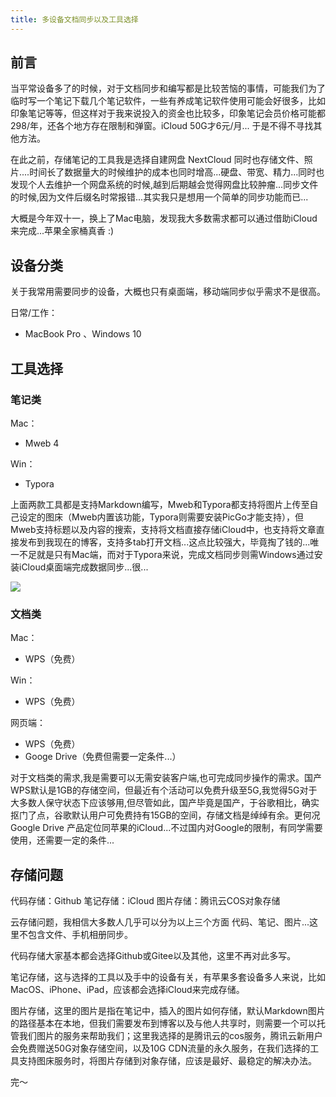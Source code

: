 ```yaml
---
title: 多设备文档同步以及工具选择
---
```


## 前言

当平常设备多了的时候，对于文档同步和编写都是比较苦恼的事情，可能我们为了临时写一个笔记下载几个笔记软件，一些有养成笔记软件使用可能会好很多，比如印象笔记等等，但这样对于我来说投入的资金也比较多，印象笔记会员价格可能都298/年，还各个地方存在限制和弹窗。iCloud 50G才6元/月... 于是不得不寻找其他方法。

在此之前，存储笔记的工具我是选择自建网盘 NextCloud 同时也存储文件、照片....时间长了数据量大的时候维护的成本也同时增高...硬盘、带宽、精力...同时也发现个人去维护一个网盘系统的时候,越到后期越会觉得网盘比较肿瘤...同步文件的时候,因为文件后缀名时常报错...其实我只是想用一个简单的同步功能而已...

大概是今年双十一，换上了Mac电脑，发现我大多数需求都可以通过借助iCloud来完成...苹果全家桶真香 :)

## 设备分类

关于我常用需要同步的设备，大概也只有桌面端，移动端同步似乎需求不是很高。

日常/工作：
- MacBook Pro 、Windows 10

## 工具选择

### 笔记类

Mac：
- Mweb 4

Win：
- Typora 

上面两款工具都是支持Markdown编写，Mweb和Typora都支持将图片上传至自己设定的图床（Mweb内置该功能，Typora则需要安装PicGo才能支持），但 Mweb支持标题以及内容的搜索，支持将文档直接存储iCloud中，也支持将文章直接发布到我现在的博客，支持多tab打开文档...这点比较强大，毕竟掏了钱的...唯一不足就是只有Mac端，而对于Typora来说，完成文档同步则需Windows通过安装iCloud桌面端完成数据同步...很...

![](https://oss.itan90.cn/2021/11/14/16368242309913.jpg)

### 文档类

Mac：
- WPS（免费）

Win：
- WPS（免费）

网页端：
- WPS（免费）
- Googe Drive（免费但需要一定条件...）

对于文档类的需求,我是需要可以无需安装客户端,也可完成同步操作的需求。国产WPS默认是1GB的存储空间，但最近有个活动可以免费升级至5G,我觉得5G对于大多数人保守状态下应该够用,但尽管如此，国产毕竟是国产，于谷歌相比，确实抠门了点，谷歌默认用户可免费持有15GB的空间，存储文档是绰绰有余。更何况Google Drive 产品定位同苹果的iCloud...不过国内对Google的限制，有同学需要使用，还需要一定的条件...


## 存储问题

代码存储：Github
笔记存储：iCloud
图片存储：腾讯云COS对象存储

云存储问题，我相信大多数人几乎可以分为以上三个方面 代码、笔记、图片...这里不包含文件、手机相册同步。

代码存储大家基本都会选择Github或Gitee以及其他，这里不再对此多写。

笔记存储，这与选择的工具以及手中的设备有关，有苹果多套设备多人来说，比如MacOS、iPhone、iPad，应该都会选择iCloud来完成存储。

图片存储，这里的图片是指在笔记中，插入的图片如何存储，默认Markdown图片的路径基本在本地，但我们需要发布到博客以及与他人共享时，则需要一个可以托管我们图片的服务来帮助我们；这里我选择的是腾讯云的cos服务，腾讯云新用户会免费赠送50G对象存储空间，以及10G CDN流量的永久服务，在我们选择的工具支持图床服务时，将图片存储到对象存储，应该是最好、最稳定的解决办法。

完～